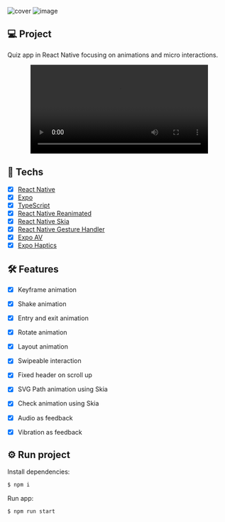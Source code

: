 ![cover](![image](https://github.com/Chauzo/oSaber/assets/70038848/ca23e572-c953-420f-886c-d9a3700e2890))
![image](https://github.com/Chauzo/oSaber/assets/70038848/bd49ea0d-fc13-470c-bd86-ed4ec42ff29d)

## :computer: Project

Quiz app in React Native focusing on animations and micro interactions.

<div align="center">
  <video src="https://user-images.githubusercontent.com/22561893/230719225-0eda7d9b-cab6-409a-a9f9-7ec8c1ec7ecd.MP4" width="400" />
</div>

## :rocket: Techs

- [x] [React Native](https://reactnative.dev)
- [x] [Expo](https://docs.expo.dev)
- [x] [TypeScript](https://www.typescriptlang.org)
- [x] [React Native Reanimated](https://docs.swmansion.com/react-native-reanimated)
- [x] [React Native Skia](https://shopify.github.io/react-native-skia)
- [x] [React Native Gesture Handler](https://docs.swmansion.com/react-native-gesture-handler/docs)
- [x] [Expo AV](https://docs.expo.dev/versions/latest/sdk/av)
- [x] [Expo Haptics](https://docs.expo.dev/versions/latest/sdk/haptics)

## :hammer_and_wrench: Features

- [x] Keyframe animation
- [x] Shake animation
- [x] Entry and exit animation
- [x] Rotate animation


- [x] Layout animation
- [x] Swipeable interaction
- [x] Fixed header on scroll up
- [x] SVG Path animation using Skia
- [x] Check animation using Skia
- [x] Audio as feedback
- [x] Vibration as feedback

## :gear: Run project

Install dependencies:

```bash
$ npm i
```

Run app:

```bash
$ npm run start
```

